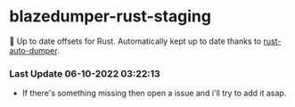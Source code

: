 # blazedumper-rust-staging

🚀 Up to date offsets for Rust. Automatically kept up to date thanks to [rust-auto-dumper](https://github.com/Akandesh/rust-auto-dumper).


### Last Update 06-10-2022 03:22:13
- If there's something missing then open a issue and i'll try to add it asap.